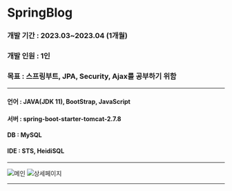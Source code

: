 # SpringBlog
### 개발 기간 : 2023.03~2023.04 (1개월)
### 개발 인원 : 1인 
### 목표 : 스프링부트, JPA, Security, Ajax를 공부하기 위함
---

#### 언어 : JAVA(JDK 11), BootStrap, JavaScript
#### 서버 : spring-boot-starter-tomcat-2.7.8
#### DB : MySQL
#### IDE : STS, HeidiSQL

---

![메인](https://github.com/mino0816/SpringBlog/assets/124946631/a56913dd-1d3a-488c-82db-4c29d2e6ca11)
![상세페이지](https://github.com/mino0816/SpringBlog/assets/124946631/7020a202-799e-49f3-b04a-11b348d4b48c)

---

